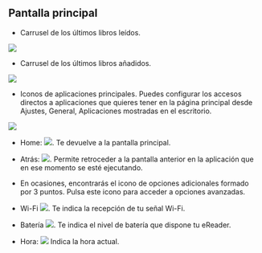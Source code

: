## Pantalla principal

- Carrusel de los últimos libros leídos.

![](http://static.energysistem.com/images/manuals/42535/59637602e6557.jpg)

- Carrusel de los últimos libros añadidos.

![](http://static.energysistem.com/images/manuals/42535/596375f51c360.jpg)

- Iconos de aplicaciones principales. Puedes configurar los accesos directos a aplicaciones que quieres tener en la página principal desde Ajustes, General, Aplicaciones mostradas en el escritorio.

![](http://static.energysistem.com/images/manuals/42535/569cd034301b6.jpg)

- Home: ![](http://static.energysistem.com/images/manuals/42535/569cd041a4f72.jpg). Te devuelve a la pantalla principal.

- Atrás: ![](http://static.energysistem.com/images/manuals/42535/569cd03b1ef8f.jpg). Permite retroceder a la pantalla anterior en la aplicación que en ese momento se esté ejecutando.

- En ocasiones, encontrarás el icono de opciones adicionales formado por 3 puntos. Pulsa este icono para acceder a opciones avanzadas.

- Wi-Fi ![](http://static.energysistem.com/images/manuals/42535/569cd05f2844c.jpg). Te indica la recepción de tu señal Wi-Fi.

- Batería ![](http://static.energysistem.com/images/manuals/42091/549940f9ab6fb.jpg). Te indica el nivel de batería que dispone tu eReader.

- Hora: ![](http://static.energysistem.com/images/manuals/42091/54994195c2d3e.jpg) Indica la hora actual.
